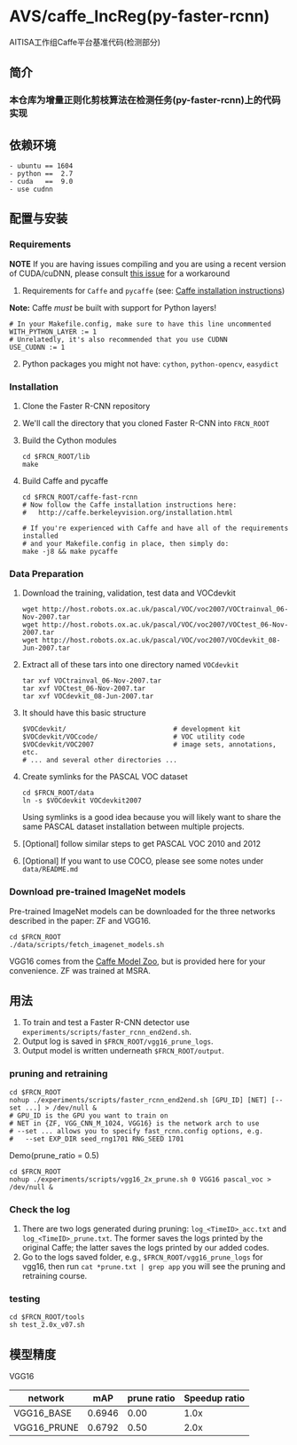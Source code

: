 # AVS/caffe_IncReg(py-faster-rcnn)

AITISA工作组Caffe平台基准代码(检测部分)

## 简介
### 本仓库为增量正则化剪枝算法在检测任务(py-faster-rcnn)上的代码实现

## 依赖环境
	- ubuntu == 1604
    - python ==  2.7
	- cuda   ==  9.0
    - use cudnn    

## 配置与安装

### Requirements
**NOTE** If you are having issues compiling and you are using a recent version of CUDA/cuDNN, please consult [this issue](https://github.com/rbgirshick/py-faster-rcnn/issues/509?_pjax=%23js-repo-pjax-container#issuecomment-284133868) for a workaround

1. Requirements for `Caffe` and `pycaffe` (see: [Caffe installation instructions](http://caffe.berkeleyvision.org/installation.html))

  **Note:** Caffe *must* be built with support for Python layers!

  ```make
  # In your Makefile.config, make sure to have this line uncommented
  WITH_PYTHON_LAYER := 1
  # Unrelatedly, it's also recommended that you use CUDNN
  USE_CUDNN := 1
  ```

2. Python packages you might not have: `cython`, `python-opencv`, `easydict`

### Installation

1. Clone the Faster R-CNN repository

2. We'll call the directory that you cloned Faster R-CNN into `FRCN_ROOT`

3. Build the Cython modules
    ```Shell
    cd $FRCN_ROOT/lib
    make
    ```

4. Build Caffe and pycaffe
    ```Shell
    cd $FRCN_ROOT/caffe-fast-rcnn
    # Now follow the Caffe installation instructions here:
    #   http://caffe.berkeleyvision.org/installation.html

    # If you're experienced with Caffe and have all of the requirements installed
    # and your Makefile.config in place, then simply do:
    make -j8 && make pycaffe
    ```

### Data Preparation

1. Download the training, validation, test data and VOCdevkit

	```Shell
	wget http://host.robots.ox.ac.uk/pascal/VOC/voc2007/VOCtrainval_06-Nov-2007.tar
	wget http://host.robots.ox.ac.uk/pascal/VOC/voc2007/VOCtest_06-Nov-2007.tar
	wget http://host.robots.ox.ac.uk/pascal/VOC/voc2007/VOCdevkit_08-Jun-2007.tar
	```

2. Extract all of these tars into one directory named `VOCdevkit`

	```Shell
	tar xvf VOCtrainval_06-Nov-2007.tar
	tar xvf VOCtest_06-Nov-2007.tar
	tar xvf VOCdevkit_08-Jun-2007.tar
	```

3. It should have this basic structure

	```Shell
  	$VOCdevkit/                           # development kit
  	$VOCdevkit/VOCcode/                   # VOC utility code
  	$VOCdevkit/VOC2007                    # image sets, annotations, etc.
  	# ... and several other directories ...
  	```

4. Create symlinks for the PASCAL VOC dataset

	```Shell
    cd $FRCN_ROOT/data
    ln -s $VOCdevkit VOCdevkit2007
    ```
    Using symlinks is a good idea because you will likely want to share the same PASCAL dataset installation between multiple projects.
5. [Optional] follow similar steps to get PASCAL VOC 2010 and 2012
6. [Optional] If you want to use COCO, please see some notes under `data/README.md`

### Download pre-trained ImageNet models

Pre-trained ImageNet models can be downloaded for the three networks described in the paper: ZF and VGG16.

```Shell
cd $FRCN_ROOT
./data/scripts/fetch_imagenet_models.sh
```
VGG16 comes from the [Caffe Model Zoo](https://github.com/BVLC/caffe/wiki/Model-Zoo), but is provided here for your convenience.
ZF was trained at MSRA.

## 用法

1. To train and test a Faster R-CNN detector use `experiments/scripts/faster_rcnn_end2end.sh`.
2. Output log is saved in `$FRCN_ROOT/vgg16_prune_logs`.
3. Output model is written underneath `$FRCN_ROOT/output`.

### pruning and retraining

```Shell
cd $FRCN_ROOT
nohup ./experiments/scripts/faster_rcnn_end2end.sh [GPU_ID] [NET] [--set ...] > /dev/null &
# GPU_ID is the GPU you want to train on
# NET in {ZF, VGG_CNN_M_1024, VGG16} is the network arch to use
# --set ... allows you to specify fast_rcnn.config options, e.g.
#   --set EXP_DIR seed_rng1701 RNG_SEED 1701
```

Demo(prune_ratio = 0.5)

```Shell
cd $FRCN_ROOT
nohup ./experiments/scripts/vgg16_2x_prune.sh 0 VGG16 pascal_voc > /dev/null &
```

### Check the log
1. There are two logs generated during pruning: `log_<TimeID>_acc.txt` and `log_<TimeID>_prune.txt`. The former saves the logs printed by the original Caffe; the latter saves the logs printed by our added codes.
2. Go to the logs saved folder, e.g., `$FRCN_ROOT/vgg16_prune_logs` for vgg16, then run `cat *prune.txt | grep app` you will see the pruning and retraining course.
### testing

```Shell
cd $FRCN_ROOT/tools
sh test_2.0x_v07.sh
```

## 模型精度

VGG16

network |  mAP  | prune ratio | Speedup ratio
--------|---------------|---------------|----------------
VGG16_BASE  |  0.6946  |  0.00  |  1.0x  | 
VGG16_PRUNE  |  0.6792  |  0.50  |  2.0x  |

